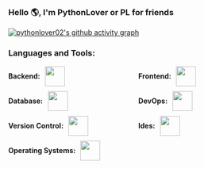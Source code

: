 ### Hello 🌎, I'm PythonLover or PL for friends

[![pythonlover02's github activity graph](https://github-readme-activity-graph.vercel.app/graph?username=pythonlover02&bg_color=100f0f&color=4c5e9e&line=4c569e&point=403e41&area=true&hide_border=true)](https://github.com/ashutosh00710/github-readme-activity-graph)

<h3 align="left">Languages and Tools:</h3>
<div style="display: flex; justify-content: space-between; flex-wrap: wrap;">
    <div style="width: 48%;">
        <div style="display: flex; align-items: center; margin-bottom: 10px;">
            <div style="font-weight: bold; padding-right: 10px;">Backend:</div>
            <img height="40" src="https://skillicons.dev/icons?i=python,c,lua"/>
        </div>
        <div style="display: flex; align-items: center; margin-bottom: 10px;">
            <div style="font-weight: bold; padding-right: 10px;">Database:</div>
            <img height="40" src="https://skillicons.dev/icons?i=mysql"/>
        </div>
        <div style="display: flex; align-items: center; margin-bottom: 10px;">
            <div style="font-weight: bold; padding-right: 10px;">Version Control:</div>
            <img height="40" src="https://skillicons.dev/icons?i=git,github,gitlab"/>
        </div>
        <div style="display: flex; align-items: center; margin-bottom: 10px;">
            <div style="font-weight: bold; padding-right: 10px;">Operating Systems:</div>
            <img height="40" src="https://skillicons.dev/icons?i=arch,debian,ubuntu,windows"/>
        </div>
    </div>
    <div style="width: 48%;">
        <div style="display: flex; align-items: center; margin-bottom: 10px;">
            <div style="font-weight: bold; padding-right: 10px;">Frontend:</div>
            <img height="40" src="https://skillicons.dev/icons?i=flutter,gtk,qt"/>
        </div>
        <div style="display: flex; align-items: center; margin-bottom: 10px;">
            <div style="font-weight: bold; padding-right: 10px;">DevOps:</div>
            <img height="40" src="https://skillicons.dev/icons?i=docker"/>
        </div>
        <div style="display: flex; align-items: center; margin-bottom: 10px;">
            <div style="font-weight: bold; padding-right: 10px;">Ides:</div>
            <img height="40" src="https://skillicons.dev/icons?i=vscode"/>
        </div>
    </div>
</div>

